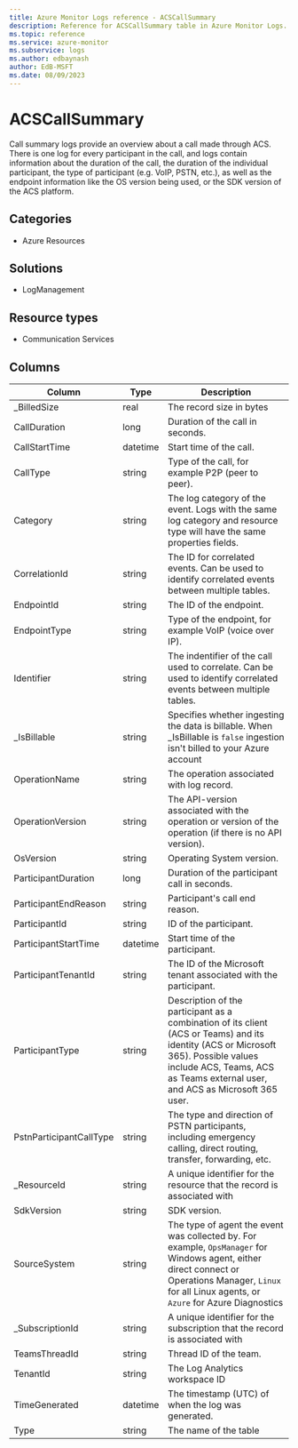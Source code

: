 ```yaml
---
title: Azure Monitor Logs reference - ACSCallSummary
description: Reference for ACSCallSummary table in Azure Monitor Logs.
ms.topic: reference
ms.service: azure-monitor
ms.subservice: logs
ms.author: edbaynash
author: EdB-MSFT
ms.date: 08/09/2023
---
```


# ACSCallSummary

Call summary logs provide an overview about a call made through ACS. There is one log for every participant in the call, and logs contain information about the duration of the call, the duration of the individual participant, the type of participant (e.g. VoIP, PSTN, etc.), as well as the endpoint information like the OS version being used, or the SDK version of the ACS platform.

## Categories

- Azure Resources
## Solutions

- LogManagement
## Resource types

- Communication Services




## Columns

| Column | Type | Description |
|---|---|---|
| _BilledSize | real | The record size in bytes |
| CallDuration | long | Duration of the call in seconds. |
| CallStartTime | datetime | Start time of the call. |
| CallType | string | Type of the call, for example P2P (peer to peer). |
| Category | string | The log category of the event. Logs with the same log category and resource type will have the same properties fields. |
| CorrelationId | string | The ID for correlated events. Can be used to identify correlated events between multiple tables. |
| EndpointId | string | The ID of the endpoint. |
| EndpointType | string | Type of the endpoint, for example VoIP (voice over IP). |
| Identifier | string | The indentifier of the call used to correlate. Can be used to identify correlated events between multiple tables. |
| _IsBillable | string | Specifies whether ingesting the data is billable. When _IsBillable is `false` ingestion isn't billed to your Azure account |
| OperationName | string | The operation associated with log record. |
| OperationVersion | string | The API-version associated with the operation or version of the operation (if there is no API version). |
| OsVersion | string | Operating System version. |
| ParticipantDuration | long | Duration of the participant call in seconds. |
| ParticipantEndReason | string | Participant's call end reason. |
| ParticipantId | string | ID of the participant. |
| ParticipantStartTime | datetime | Start time of the participant. |
| ParticipantTenantId | string | The ID of the Microsoft tenant associated with the participant. |
| ParticipantType | string | Description of the participant as a combination of its client (ACS or Teams) and its identity (ACS or Microsoft 365). Possible values include ACS, Teams, ACS as Teams external user, and ACS as Microsoft 365 user. |
| PstnParticipantCallType | string | The type and direction of PSTN participants, including emergency calling, direct routing, transfer, forwarding, etc. |
| _ResourceId | string | A unique identifier for the resource that the record is associated with |
| SdkVersion | string | SDK version. |
| SourceSystem | string | The type of agent the event was collected by. For example, `OpsManager` for Windows agent, either direct connect or Operations Manager, `Linux` for all Linux agents, or `Azure` for Azure Diagnostics |
| _SubscriptionId | string | A unique identifier for the subscription that the record is associated with |
| TeamsThreadId | string | Thread ID of the team. |
| TenantId | string | The Log Analytics workspace ID |
| TimeGenerated | datetime | The timestamp (UTC) of when the log was generated. |
| Type | string | The name of the table |
